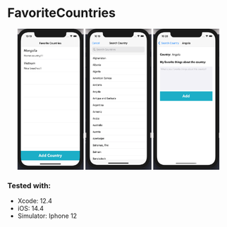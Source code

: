 # FavoriteCountries

<p align="center">
    <img src="/images/main.png" alt="LBD logo" width="150" height="320" />
    <img src="/images/search.png" alt="LBD logo" width="150" height="320" />
    <img src="/images/detail.png" alt="LBD logo" width="150" height="320" />
</p>

### Tested with:
- Xcode: 12.4
- iOS: 14.4
- Simulator: Iphone 12
